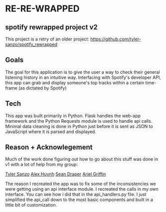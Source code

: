 # RE-RE-WRAPPED
spotify rewrapped project v2
---

This project is a retry of an older project: https://github.com/tyler-sanzo/spotify_rewrapped

Goals
---

The goal for this application is to give the user a way to check their general listening history in an intuitive way.
Interfacing with Spotify's developer API, this app can grab and display someone's top tracks within a certain time-frame (as dictated by Spotify)

Tech
---

This app was built primarily in Python. Flask handles the web-app framework and the Python Requests module is used to handle api calls. Minimal data cleaning is done in Python just before it is sent as JSON to JavaScript where it is parsed and displayed.

Reason + Acknowlegement
---

Much of the work done figuring out how to go about this stuff was done in v1 with a lot of help from my group:

[Tyler Sanzo](https://github.com/tyler-sanzo)
[Alex Huynh](https://github.com/alexhuynh0530)
[Sean Draper](https://github.com/SeanDraper)
[Ariel Griffin](https://github.com/griffindex)

The reason I recreated the app was to fix some of the inconsistencies we were getting using an api interface module. I recreated the calls in my own interface. You can see how i did that in the api_handlers.py file. I just simplified the api_call down to the most basic components and built in a little bit of customization.